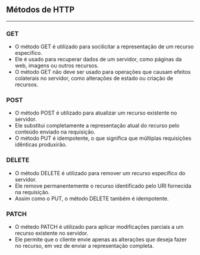 ## **Métodos de HTTP**
----------
### **GET**   
 * O método GET é utilizado para socilicitar a representação de um recurso especifico.    
 * Ele é usado para recuperar dados de um servidor, como páginas da web, imagens ou outros recursos.    
 * O método GET não deve ser usado para operações que causam efeitos colaterais no servidor, como alterações de estado ou criação de recursos.   

 ### **POST** 
 * O método POST é utilizado para atualizar um recurso existente no servidor.    
 * Ele substitui completamente a representação atual do recurso pelo conteúdo enviado na requisição.    
 * O método PUT é idempotente, o que significa que múltiplas requisições idênticas produxirão.

### **DELETE** 
 * O método DELETE é utilizado para remover um recurso específico do servidor.   
 * Ele remove permanentemente o recurso identificado pelo URI fornecida na requisição.   
 * Assim como o PUT, o método DELETE também é idempotente.   

 ### **PATCH** 
  * O métedo PATCH é utilizado para aplicar modificações parciais a um recurso existente no servidor.   
  * Ele permite que o cliente envie apenas as alterações que deseja fazer no recurso, em vez de enviar a representação completa.   